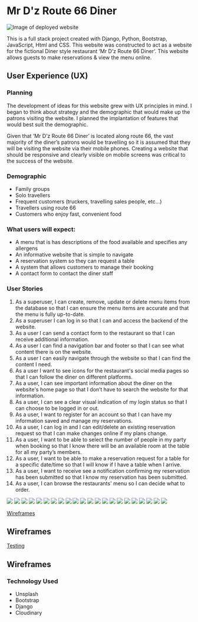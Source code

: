 # Mr D'z Route 66 Diner

![Image of deployed website](https://res.cloudinary.com/djbdldshh/image/upload/v1682384287/Am_I_Responsive_lkiian.png)



This is a full stack project created with Django, Python, Bootstrap, JavaScript, Html and CSS. This website was constructed to act as a website for the fictional Diner style restaurant ‘Mr D’z Route 66 Diner’. This website allows guests to make reservations & view the menu online.  

## User Experience (UX)

### Planning

The development of ideas for this website grew with UX principles in mind. I began to think about strategy and the demographic that would make up the patrons visiting the website. I planned the implantation of features that would best suit the demographic. 

Given that ‘Mr D’z Route 66 Diner’ is located along route 66, the vast majority of the diner’s patrons would be travelling so it is assumed that they will be visiting the website via their mobile phones. Creating a website that should be responsive and clearly visible on mobile screens was critical to the success of the website. 

### Demographic 

- Family groups
- Solo travellers
- Frequent customers (truckers, travelling sales people, etc...)
- Travellers using route 66 
- Customers who enjoy fast, convenient food

### What users will expect:

- A menu that is has descriptions of the food available and specifies any allergens
- An informative website that is simple to navigate 
- A reservation system so they can request a table
- A system that allows customers to manage their booking
- A contact form to contact the diner staff

### User Stories 

1. As a superuser, I can create, remove, update or delete menu items from the database so that I can ensure the menu items are accurate and that the menu is fully up-to-date.
2. As a superuser I can log in so that I can and access the backend of the website.
3. As a user I can send a contact form to the restaurant so that I can receive additional information.
4. As a user I can find a navigation bar and footer so that I can see what content there is on the website.
5. As a user I can easily navigate through the website so that I can find the content I need.
6. As a user I want to see icons for the restaurant's social media pages so that I can follow the diner on different platforms.
7. As a user, I can see important information about the diner on the website's home page so that I don’t have to search the website for that information.
8. As a user, I can see a clear visual indication of my login status so that I can choose to be logged in or out.
9. As a user, I want to register for an account so that I can have my information saved and manage my reservations.
10. As a user, I can log in and I can edit/delete an existing reservation request so that I can make changes online if my plans change.
11. As a user, I want to be able to select the number of people in my party when booking so that I know there will be an available room at the table for all my party’s members.
12. As a user, I want to be able to make a reservation request for a table for a specific date/time so that I will know if I have a table when I arrive.
13. As a user, I want to receive see a notification confirming my reservation has been submitted so that I know my reservation has been submitted. 
14. As a user, I can browse the restaurants' menu so I can decide what to order.

![](https://res.cloudinary.com/djbdldshh/image/upload/v1682294209/Coolers_Palette_nw9nhn.jpg)
![](https://res.cloudinary.com/djbdldshh/image/upload/v1682294312/Navy_Blue_Pink_Text_Logo_wqowsz.jpg)
![](https://res.cloudinary.com/djbdldshh/image/upload/v1682302579/Artistic_Textured_Ink_Brush_Stroke_Brand_Logo_bkneln.png)
![](https://res.cloudinary.com/djbdldshh/image/upload/v1682302767/Screenshot_2023-04-24_at_03-18-58_Mr._D_z_Route_66_Diner_ivic6h.png)
![](https://res.cloudinary.com/djbdldshh/image/upload/v1682302814/Dropdown_menu_zo0mp0.png)
![](https://res.cloudinary.com/djbdldshh/image/upload/v1682302985/Screenshot_2023-04-24_at_03-22-26_Mr._D_z_Route_66_Diner_xoekj5.png)
![](https://res.cloudinary.com/djbdldshh/image/upload/v1682302823/Main-with-logo_wwo02c.png)
![](https://res.cloudinary.com/djbdldshh/image/upload/v1682384582/About-us_section_x7i6mm.png)
![](https://res.cloudinary.com/djbdldshh/image/upload/v1682302814/Dropdown_menu_zo0mp0.png)
![](https://res.cloudinary.com/djbdldshh/image/upload/v1682302816/Feedback_form_d4fube.png)
![](https://res.cloudinary.com/djbdldshh/image/upload/v1682302818/Feedback-thank-you_mldxal.png)
![](https://res.cloudinary.com/djbdldshh/image/upload/v1682302825/Menu_ojvjab.png)
![](https://res.cloudinary.com/djbdldshh/image/upload/v1682302835/Reservation-sign-in_uxrpr5.png)
![](https://res.cloudinary.com/djbdldshh/image/upload/v1682302829/Reservation-_create_krlmsc.png)
![](https://res.cloudinary.com/djbdldshh/image/upload/v1682302833/Reservation-list_t6ng0y.png)
![](https://res.cloudinary.com/djbdldshh/image/upload/v1682302831/Reservation-edit_lc2hhw.png)
![](https://res.cloudinary.com/djbdldshh/image/upload/v1682302830/Reservation-delete_vvlkrz.png)
![](https://res.cloudinary.com/djbdldshh/image/upload/v1682302833/Reservation-list_t6ng0y.png)
![](https://res.cloudinary.com/djbdldshh/image/upload/v1682302835/Reservation-sign-in_uxrpr5.png)
![](https://res.cloudinary.com/djbdldshh/image/upload/v1682302837/Sign-out_mnszdy.png)
![](https://res.cloudinary.com/djbdldshh/image/upload/v1682303793/sign-up_otztff.png)
![](https://res.cloudinary.com/djbdldshh/image/upload/v1682384869/footer.png_jvabvp.png)




    
[Wireframes](Wireframes.md)
## Wireframes



[Testing](testing.md)
## Wireframes


### Technology Used 

- Unsplash 
- Bootstrap
- Django
- Cloudinary
  